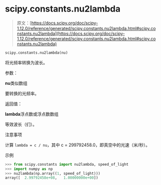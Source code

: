 # scipy.constants.nu2lambda

> 原文：[https://docs.scipy.org/doc/scipy-1.12.0/reference/generated/scipy.constants.nu2lambda.html#scipy.constants.nu2lambda](https://docs.scipy.org/doc/scipy-1.12.0/reference/generated/scipy.constants.nu2lambda.html#scipy.constants.nu2lambda)

```py
scipy.constants.nu2lambda(nu)
```

将光频率转换为波长。

参数：

**nu**类似数组

要转换的光频率。

返回值：

**lambda**浮点数或浮点数数组

等效波长（们）。

注意事项

计算 `lambda = c / nu`，其中 c = 299792458.0，即真空中的光速（米/秒）。

示例

```py
>>> from scipy.constants import nu2lambda, speed_of_light
>>> import numpy as np
>>> nu2lambda(np.array((1, speed_of_light)))
array([  2.99792458e+08,   1.00000000e+00]) 
```
